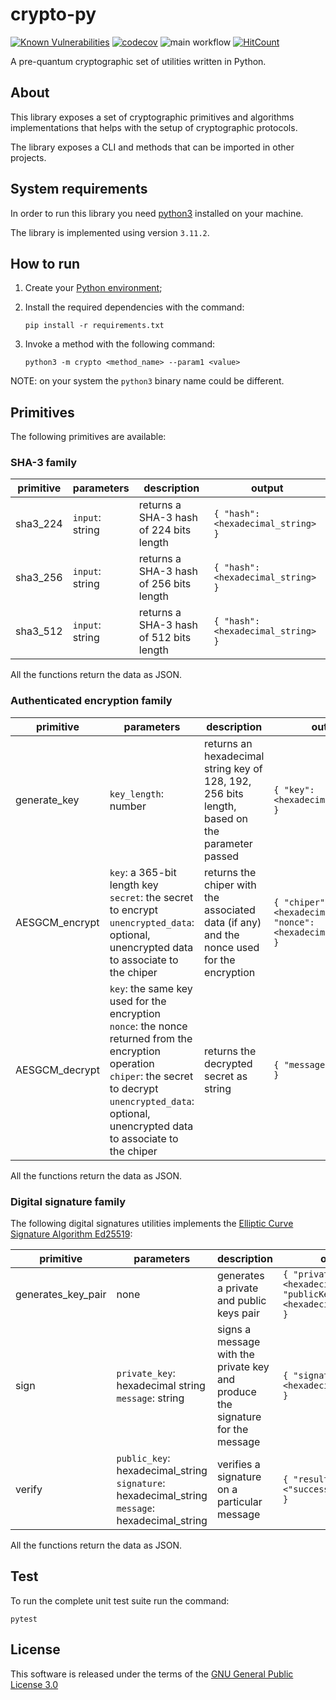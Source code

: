 # crypto-py

[![Known Vulnerabilities](https://snyk.io/package/npm/snyk/badge.svg)](https://snyk.io/package/npm/snyk) [![codecov](https://codecov.io/gh/nova-collective/crypto-py/graph/badge.svg?token=6G9KPAO2G9)](https://codecov.io/gh/nova-collective/crypto-py) ![main workflow](https://github.com/nova-collective/crypto-py/actions/workflows/main.yml/badge.svg) [![HitCount](https://hits.dwyl.com/nova-collective/crypto-py.svg)](https://hits.dwyl.com/nova-collective/crypto-py)

A  pre-quantum cryptographic set of utilities written in Python.

## About
This library exposes a set of cryptographic primitives and algorithms implementations that helps with 
the setup of cryptographic protocols.

The library exposes a CLI and methods that can be imported in other projects.

## System requirements

In order to run this library you need [python3](https://www.python.org/downloads/) installed on your machine.

The library is implemented using version `3.11.2`.

## How to run

1. Create your [Python environment](https://docs.python.org/3/library/venv.html);

1. Install the required dependencies with the command:

   `pip install -r requirements.txt`

2. Invoke a method with the following command:

   `python3 -m crypto <method_name> --param1 <value>`

NOTE: on your system the `python3` binary name could be different.

## Primitives

The following primitives are available:

### SHA-3 family

| primitive | parameters | description | output |
|-----------|------------|-------------|--------|
| sha3_224  |  `input`: string     | returns a SHA-3 hash of 224 bits length | `{ "hash": <hexadecimal_string> }` |
| sha3_256  |  `input`: string     | returns a SHA-3 hash of 256 bits length | `{ "hash": <hexadecimal_string> }` |
| sha3_512  |  `input`: string     | returns a SHA-3 hash of 512 bits length | `{ "hash": <hexadecimal_string> }` |

All the functions return the data as JSON.

### Authenticated encryption family

| primitive | parameters | description | output |
|-----------|------------|-------------|--------|
| generate_key | `key_length`: number | returns an hexadecimal string key of 128, 192, 256 bits length,<br> based on the parameter passed  |  `{ "key": <hexadecimal_string> }` |
| AESGCM_encrypt | `key`: a 365-bit length key <br> `secret`: the secret to encrypt <br> `unencrypted_data`: optional, unencrypted data to associate to the chiper | returns the chiper with the associated data (if any) and the nonce used for the encryption | `{ "chiper": <hexadecimal_string>, "nonce": <hexadecimal_string> }` |
| AESGCM_decrypt | `key`: the same key used for the encryption <br> `nonce`: the nonce returned from the encryption operation <br>`chiper`: the secret to decrypt <br>`unencrypted_data`: optional, unencrypted data to associate to the chiper | returns the decrypted secret as string | `{ "message": <string> }` |

All the functions return the data as JSON.

### Digital signature family

The following digital signatures utilities implements the [Elliptic Curve Signature Algorithm Ed25519](https://cryptography.io/en/latest/hazmat/primitives/asymmetric/ed25519/): 

| primitive | parameters | description | output |
|-----------|------------|-------------|--------|
| generates_key_pair | none | generates a private and public keys pair | `{ "privateKey": <hexadecimal_string>, "publicKey": <hexadecimal_string> }` |
| sign | `private_key`: hexadecimal string <br> `message`: string | signs a message with the private key and produce the signature for the message | `{ "signature": <hexadecimal_string> }` |
| verify | `public_key`: hexadecimal_string <br> `signature`: hexadecimal_string <br> `message`: hexadecimal_string | verifies a signature on a particular message | `{ "result": <"success"\|"failure"> }` |

All the functions return the data as JSON.


## Test

To run the complete unit test suite run the command:

`pytest`


## License

This software is released under the terms of the [GNU General Public License 3.0](https://www.gnu.org/licenses/gpl-3.0.html)